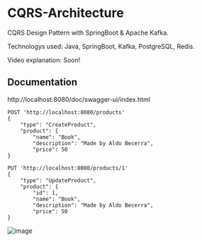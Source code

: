 
# CQRS-Architecture

CQRS Design Pattern with SpringBoot & Apache Kafka.

Technologys used: Java, SpringBoot, Kafka, PostgreSQL, Redis.

Video explanation: Soon!


## Documentation

http://localhost:8080/doc/swagger-ui/index.html


```http
POST 'http://localhost:8080/products'
{
    "type": "CreateProduct",
    "product": {
        "name": "Book",
        "description": "Made by Aldo Becerra",
        "price": 50
}
```

```http
PUT 'http://localhost:8080/products/1'
{
    "type": "UpdateProduct",
    "product": {
        "id": 1,
        "name": "Book",
        "description": "Made by Aldo Becerra",
        "price": 50
}
```

![image](https://github.com/user-attachments/assets/89426939-94b4-4dcb-bfbf-bea10018a5d4)

